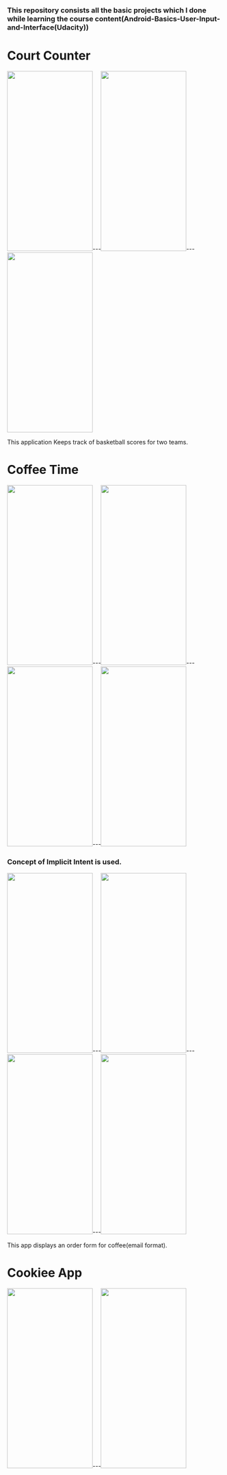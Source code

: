 ### This repository consists all the basic projects which I done while learning the course content(Android-Basics-User-Input-and-Interface(Udacity))

# Court Counter
<img src ="https://user-images.githubusercontent.com/70067211/106382664-1a040b80-63e7-11eb-836d-e0e46af6a2bb.jpg" width="200" height="420" />---<img src ="https://user-images.githubusercontent.com/70067211/106382811-0b6a2400-63e8-11eb-9a33-987e0aea41e1.jpg" width="200" height="420" />---<img src ="https://user-images.githubusercontent.com/70067211/106382816-16bd4f80-63e8-11eb-86c9-e46b1f5c1a71.jpg" width="200" height="420" />

This application Keeps track of basketball scores for two teams. 

#
#
#
#


# Coffee Time
<img src ="https://user-images.githubusercontent.com/70067211/106389640-657be100-640a-11eb-9241-147e6bea1300.jpg" width="200" height="420" />---<img src ="https://user-images.githubusercontent.com/70067211/106389658-7c223800-640a-11eb-8800-d5d6199c07ed.jpg" width="200" height="420" />---<img src ="https://user-images.githubusercontent.com/70067211/106389660-7f1d2880-640a-11eb-91d2-45bad0ec330e.jpg" width="200" height="420" />---<img src ="https://user-images.githubusercontent.com/70067211/106389663-82b0af80-640a-11eb-8d29-a17623d469b4.jpg" width="200" height="420" />

### Concept of Implicit Intent is used.

<img src ="https://user-images.githubusercontent.com/70067211/106389879-c9eb7000-640b-11eb-9cba-dd747f9f02db.jpg" width="200" height="420" />---<img src ="https://user-images.githubusercontent.com/70067211/106389884-ceb02400-640b-11eb-9b43-21715d2d3c4b.jpg" width="200" height="420" />---<img src ="https://user-images.githubusercontent.com/70067211/106389888-d1ab1480-640b-11eb-9f48-4ad90439fcdc.jpg" width="200" height="420" />---<img src ="https://user-images.githubusercontent.com/70067211/106389891-d4a60500-640b-11eb-8ccd-2b8c47807632.jpg" width="200" height="420" />

 This app displays an order form for coffee(email format).

#
#
#
#

# Cookiee App

<img src ="https://user-images.githubusercontent.com/70067211/106390142-f5228f00-640c-11eb-9acf-536a3aeb1993.jpg" width="200" height="420" />---<img src ="https://user-images.githubusercontent.com/70067211/106390145-f784e900-640c-11eb-8d9d-a25ee75cfe15.jpg" width="200" height="420" />
